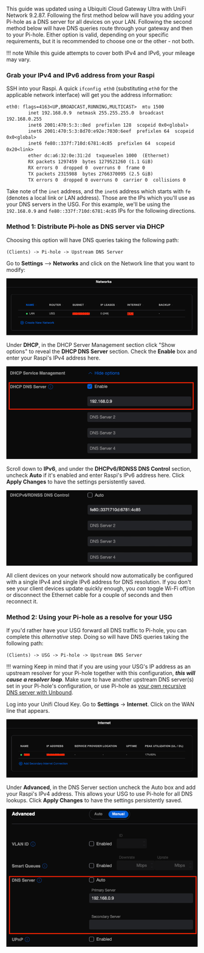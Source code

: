 This guide was updated using a Ubiquiti Cloud Gateway Ultra with UniFi Network 9.2.87. Following the first method below will have you adding your Pi-hole as a DNS server for all devices on your LAN. Following the second method below will have DNS queries route through your gateway and then to your Pi-hole. Either option is valid, depending on your specific requirements, but it is recommended to choose one or the other - not both.

!!! note
    While this guide attempts to cover both IPv4 and IPv6, your mileage may vary.

### Grab your IPv4 and IPv6 address from your Raspi

SSH into your Raspi. A quick `ifconfig eth0` (substituting `eth0` for the applicable network interface) will get you the address information:

```text
eth0: flags=4163<UP,BROADCAST,RUNNING,MULTICAST>  mtu 1500
        inet 192.168.0.9  netmask 255.255.255.0  broadcast 192.168.0.255
        inet6 2001:470:5:3::8ed  prefixlen 128  scopeid 0x0<global>
        inet6 2001:470:5:3:8d70:e92e:7030:6eef  prefixlen 64  scopeid 0x0<global>
        inet6 fe80::337f:710d:6781:4c85  prefixlen 64  scopeid 0x20<link>
        ether dc:a6:32:0e:31:2d  txqueuelen 1000  (Ethernet)
        RX packets 1297459  bytes 1279521260 (1.1 GiB)
        RX errors 0  dropped 0  overruns 0  frame 0
        TX packets 2315988  bytes 2766370095 (2.5 GiB)
        TX errors 0  dropped 0 overruns 0  carrier 0  collisions 0
```

Take note of the `inet` address, and the `inet6` address which starts with `fe` (denotes a local link or LAN address). Those are the IPs which you'll use as your DNS servers in the USG. For this example, we'll be using the `192.168.0.9` and `fe80::337f:710d:6781:4c85` IPs for the following directions.

### Method 1: Distribute Pi-hole as DNS server via DHCP

Choosing this option will have DNS queries taking the following path:

```text
(Clients) -> Pi-hole -> Upstream DNS Server
```

Go to **Settings** --> **Networks** and click on the Network line that you want to modify:

![Screenshot of USG LAN](../images/routers/usg-lan.png)

Under **DHCP**, in the DHCP Server Management section click "Show options" to reveal the **DHCP DNS Server** section. Check the **Enable** box and enter your Raspi's IPv4 address here.

![Screenshot of USG LAN DHCP settings](../images/routers/usg-lan-dhcp.png)

Scroll down to **IPv6**, and under the **DHCPv6/RDNSS DNS Control** section, uncheck **Auto** if it's enabled and enter Raspi's IPv6 address here. Click **Apply Changes** to have the settings persistently saved.

![Screenshot of USG LAN DHCPv6 settings](../images/routers/usg-lan-dhcpv6.png)

All client devices on your network should now automatically be configured with a single IPv4 and single IPv6 address for DNS resolution. If you don't see your client devices update quickly enough, you *can* toggle Wi-Fi off/on or disconnect the Ethernet cable for a couple of seconds and then reconnect it.

### Method 2: Using your Pi-hole as a resolve for your USG

If you'd rather have your USG forward all DNS traffic to Pi-hole, you can complete this *alternative* step. Doing so will have DNS queries taking the following path:

```text
(Clients) -> USG -> Pi-hole -> Upstream DNS Server
```

!!! warning
    Keep in mind that if you are using your USG's IP address as an upstream resolver for your Pi-hole together with this configuration, ***this will cause a resolver loop***. Make sure to have another upstream DNS server(s) set in your Pi-hole's configuration, or use Pi-hole as [your own recursive DNS server with Unbound](https://docs.pi-hole.net/guides/dns/unbound/?h=unbound#configure-unbound).

Log into your Unifi Cloud Key. Go to **Settings** -> **Internet**. Click on the WAN line that appears.

![Screenshot of USG WAN](../images/routers/usg-wan.png)

Under **Advanced**, in the DNS Server section uncheck the Auto box and add your Raspi's IPv4 address. This allows your USG to use Pi-hole for all DNS lookups. Click **Apply Changes** to have the settings persistently saved.

![Screenshot of USG WAN Advanced settings](../images/routers/usg-wan-advanced.png)

